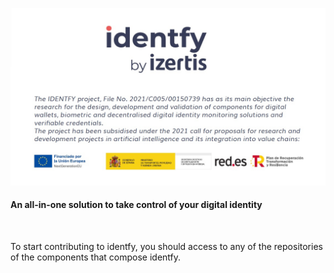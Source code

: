 <p align="center">
    <picture>
      <img alt="identfy" src="./img/header-identfy.jpg" style="max-width: 100%;">
    </picture>
</p>

<p align="center">
  <h4>
    An all-in-one solution to take control of your digital identity
  </h4>
</p>

<br/>

To start contributing to identfy, you should access to any of the repositories of the components that compose identfy.